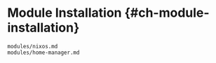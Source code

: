# Module Installation {#ch-module-installation}

```{=include=} chapters
modules/nixos.md
modules/home-manager.md
```
